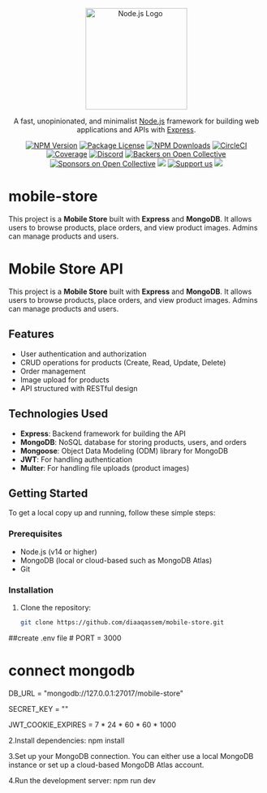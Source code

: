 <p align="center">
  <a href="https://nodejs.org/en/" target="blank"><img src="https://th.bing.com/th/id/R.d42672d4d185739d26257ed5c653c740?rik=dvh0VB%2fEWz20hQ&riu=http%3a%2f%2fpluspng.com%2fimg-png%2fnodejs-logo-png-nice-images-collection-node-js-desktop-wallpapers-370.png&ehk=bMmyN3n62enzXql6L4A5EzHc90tJxK%2bKcr6GMACTfRk%3d&risl=&pid=ImgRaw&r=0" width="200" alt="Node.js Logo" /></a>
</p>

[circleci-image]: https://img.shields.io/circleci/build/github/nodejs/node/master?token=abc123def456
[circleci-url]: https://circleci.com/gh/nodejs/node

<p align="center">A fast, unopinionated, and minimalist <a href="https://nodejs.org/en/" target="_blank">Node.js</a> framework for building web applications and APIs with <a href="https://expressjs.com/" target="_blank">Express</a>.</p>
<p align="center">
<a href="https://www.npmjs.com/package/express" target="_blank"><img src="https://img.shields.io/npm/v/express.svg" alt="NPM Version" /></a>
<a href="https://www.npmjs.com/package/express" target="_blank"><img src="https://img.shields.io/npm/l/express.svg" alt="Package License" /></a>
<a href="https://www.npmjs.com/package/express" target="_blank"><img src="https://img.shields.io/npm/dm/express.svg" alt="NPM Downloads" /></a>
<a href="https://circleci.com/gh/nodejs/node" target="_blank"><img src="https://img.shields.io/circleci/build/github/nodejs/node/master" alt="CircleCI" /></a>
<a href="https://coveralls.io/github/nodejs/node?branch=master" target="_blank"><img src="https://coveralls.io/repos/github/nodejs/node/badge.svg?branch=master" alt="Coverage" /></a>
<a href="https://discord.gg/nodejs" target="_blank"><img src="https://img.shields.io/badge/discord-online-brightgreen.svg" alt="Discord"/></a>
<a href="https://opencollective.com/expressjs#backer" target="_blank"><img src="https://opencollective.com/expressjs/backers/badge.svg" alt="Backers on Open Collective" /></a>
<a href="https://opencollective.com/expressjs#sponsor" target="_blank"><img src="https://opencollective.com/expressjs/sponsors/badge.svg" alt="Sponsors on Open Collective" /></a>
<a href="https://paypal.me/nodejs" target="_blank"><img src="https://img.shields.io/badge/Donate-PayPal-ff3f59.svg"/></a>
<a href="https://opencollective.com/expressjs#sponsor"  target="_blank"><img src="https://img.shields.io/badge/Support%20us-Open%20Collective-41B883.svg" alt="Support us"></a>
<a href="https://twitter.com/nodejs" target="_blank"><img src="https://img.shields.io/twitter/follow/nodejs.svg?style=social&label=Follow"></a>
</p>





# mobile-store
This project is a **Mobile Store** built with **Express** and **MongoDB**. It allows users to browse products, place orders, and view product images. Admins can manage products and users.
# Mobile Store API

This project is a **Mobile Store** built with **Express** and **MongoDB**. It allows users to browse products, place orders, and view product images. Admins can manage products and users.

## Features
- User authentication and authorization
- CRUD operations for products (Create, Read, Update, Delete)
- Order management
- Image upload for products
- API structured with RESTful design

## Technologies Used
- **Express**: Backend framework for building the API
- **MongoDB**: NoSQL database for storing products, users, and orders
- **Mongoose**: Object Data Modeling (ODM) library for MongoDB
- **JWT**: For handling authentication
- **Multer**: For handling file uploads (product images)

## Getting Started
To get a local copy up and running, follow these simple steps:

### Prerequisites
- Node.js (v14 or higher)
- MongoDB (local or cloud-based such as MongoDB Atlas)
- Git

### Installation

1. Clone the repository:
   ```bash
   git clone https://github.com/diaaqassem/mobile-store.git

##create .env file # PORT = 3000

# connect mongodb
DB_URL = "mongodb://127.0.0.1:27017/mobile-store"

SECRET_KEY = ""

JWT_COOKIE_EXPIRES = 7 * 24 * 60 * 60 * 1000

2.Install dependencies:
  npm install

3.Set up your MongoDB connection. You can either use a local MongoDB instance or set up a cloud-based MongoDB Atlas account.

4.Run the development server:
  npm run dev
